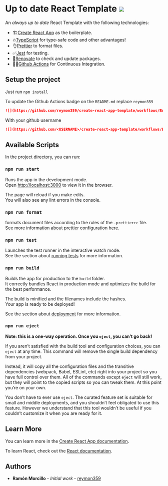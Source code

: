 # Up to date React Template ![](https://github.com/reymon359/create-react-app-template/workflows/Build,%20Format%20and%20Test/badge.svg)

An _always up to date_ React Template with the following technologies:

- 🏗[Create React App](https://create-react-app.dev/) as the boilerplate.
- 🔥[TypeScript](https://www.typescriptlang.org/) for type-safe code and other advantages!
- 👌[Prettier](https://prettier.io/) to format files.
- ✅[Jest](https://jestjs.io/) for testing.
- 🤖[Renovate](https://renovate.whitesourcesoftware.com/) to check and update packages.
- 👷‍♂️[Github Actions](https://github.com/features/actions) for Continuous Integration.

## Setup the project

Just run `npm install`

To update the Github Actions badge on the `README.md` replace `reymon359`

```md
![](https://github.com/reymon359/create-react-app-template/workflows/Build,%20Format%20and%20Test/badge.svg)
```

With your github username

```md
![](https://github.com/<USERNAME>/create-react-app-template/workflows/Build,%20Format%20and%20Test/badge.svg)
```

## Available Scripts

In the project directory, you can run:

### `npm run start`

Runs the app in the development mode.<br />
Open [http://localhost:3000](http://localhost:3000) to view it in the browser.

The page will reload if you make edits.<br />
You will also see any lint errors in the console.

### `npm run format`

formats document files according to the rules of the `.prettierrc` file.<br />
See more information about prettier configuration [here](https://prettier.io/docs/en/configuration.html).

### `npm run test`

Launches the test runner in the interactive watch mode.<br />
See the section about [running tests](https://facebook.github.io/create-react-app/docs/running-tests) for more information.

### `npm run build`

Builds the app for production to the `build` folder.<br />
It correctly bundles React in production mode and optimizes the build for the best performance.

The build is minified and the filenames include the hashes.<br />
Your app is ready to be deployed!

See the section about [deployment](https://facebook.github.io/create-react-app/docs/deployment) for more information.

### `npm run eject`

**Note: this is a one-way operation. Once you `eject`, you can’t go back!**

If you aren’t satisfied with the build tool and configuration choices, you can `eject` at any time. This command will remove the single build dependency from your project.

Instead, it will copy all the configuration files and the transitive dependencies (webpack, Babel, ESLint, etc) right into your project so you have full control over them. All of the commands except `eject` will still work, but they will point to the copied scripts so you can tweak them. At this point you’re on your own.

You don’t have to ever use `eject`. The curated feature set is suitable for small and middle deployments, and you shouldn’t feel obligated to use this feature. However we understand that this tool wouldn’t be useful if you couldn’t customize it when you are ready for it.

## Learn More

You can learn more in the [Create React App documentation](https://facebook.github.io/create-react-app/docs/getting-started).

To learn React, check out the [React documentation](https://reactjs.org/).

## Authors

- **Ramón Morcillo** - _Initial work_ - [reymon359](https://github.com/reymon359)
